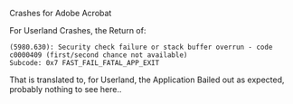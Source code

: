 Crashes for Adobe Acrobat

For Userland Crashes, the Return of:
```
(5980.630): Security check failure or stack buffer overrun - code c0000409 (first/second chance not available)
Subcode: 0x7 FAST_FAIL_FATAL_APP_EXIT 
```

That is translated to, for Userland, the Application Bailed out as expected, probably nothing to see here..




